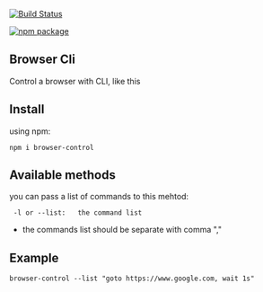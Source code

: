 [![Build Status](https://travis-ci.org/ghoul007/browser-cli.svg?branch=master)](https://travis-ci.org/ghoul007/browser-cli)

[![npm package](https://nodei.co/npm/browser-control.png?downloads=true&downloadRank=true&stars=true)](https://nodei.co/npm/browser-control/)

## Browser Cli

 Control a browser with CLI, like this

## Install

using npm:
```
npm i browser-control

```

## Available methods

you can pass a list of commands to this mehtod:
```
 -l or --list:   the command list  
```
  - the commands list should be separate with comma ","


## Example

```
browser-control --list "goto https://www.google.com, wait 1s"
```
